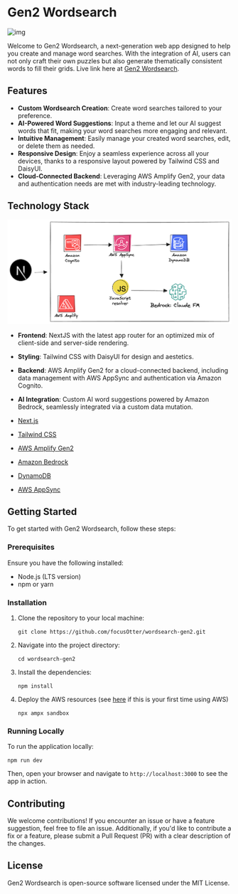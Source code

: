 # Gen2 Wordsearch

![img](./public/hero-bg.png)

Welcome to Gen2 Wordsearch, a next-generation web app designed to help you create and manage word searches. With the integration of AI, users can not only craft their own puzzles but also generate thematically consistent words to fill their grids. Live link here at [Gen2 Wordsearch](https://main.dhoow7ckft8it.amplifyapp.com/).

## Features

- **Custom Wordsearch Creation**: Create word searches tailored to your preference.
- **AI-Powered Word Suggestions**: Input a theme and let our AI suggest words that fit, making your word searches more engaging and relevant.
- **Intuitive Management**: Easily manage your created word searches, edit, or delete them as needed.
- **Responsive Design**: Enjoy a seamless experience across all your devices, thanks to a responsive layout powered by Tailwind CSS and DaisyUI.
- **Cloud-Connected Backend**: Leveraging AWS Amplify Gen2, your data and authentication needs are met with industry-leading technology.

## Technology Stack

![arch diagram](./WordSearch-arch.png)

- **Frontend**: NextJS with the latest app router for an optimized mix of client-side and server-side rendering.
- **Styling**: Tailwind CSS with DaisyUI for design and aestetics.
- **Backend**: AWS Amplify Gen2 for a cloud-connected backend, including data management with AWS AppSync and authentication via Amazon Cognito.
- **AI Integration**: Custom AI word suggestions powered by Amazon Bedrock, seamlessly integrated via a custom data mutation.

- [Next.js](https://nextjs.org/)
- [Tailwind CSS](https://tailwindcss.com/)
- [AWS Amplify Gen2](https://aws.amazon.com/amplify/)
- [Amazon Bedrock](https://aws.amazon.com/bedrock/)
- [DynamoDB](https://aws.amazon.com/dynamodb/)
- [AWS AppSync](https://aws.amazon.com/appsync/)

## Getting Started

To get started with Gen2 Wordsearch, follow these steps:

### Prerequisites

Ensure you have the following installed:

- Node.js (LTS version)
- npm or yarn

### Installation

1. Clone the repository to your local machine:
   ```
   git clone https://github.com/focusOtter/wordsearch-gen2.git
   ```
2. Navigate into the project directory:
   ```
   cd wordsearch-gen2
   ```
3. Install the dependencies:
   ```
   npm install
   ```
4. Deploy the AWS resources (see [here](https://docs.amplify.aws/gen2/start/account-setup/) if this is your first time using AWS)
   ```
   npx ampx sandbox
   ```

### Running Locally

To run the application locally:

```
npm run dev
```

Then, open your browser and navigate to `http://localhost:3000` to see the app in action.

## Contributing

We welcome contributions! If you encounter an issue or have a feature suggestion, feel free to file an issue. Additionally, if you'd like to contribute a fix or a feature, please submit a Pull Request (PR) with a clear description of the changes.

## License

Gen2 Wordsearch is open-source software licensed under the MIT License.
